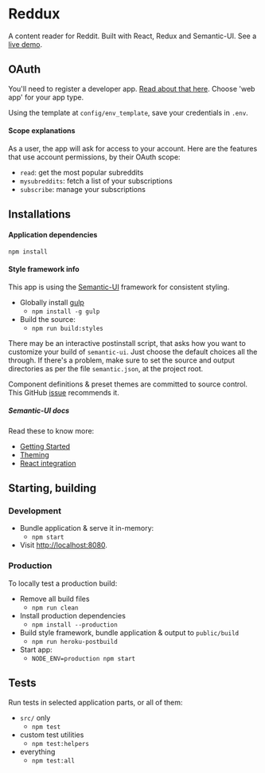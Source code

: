 # Reddux

A content reader for Reddit. Built with React, Redux and Semantic-UI.
See a [live demo](https://reddux.herokuapp.com/).

## OAuth

You'll need to register a developer app. [Read about that here](https://github.com/reddit/reddit/wiki/OAuth2#getting-started).
Choose 'web app' for your app type.

 Using the template at `config/env_template`, save your credentials in `.env`.

#### Scope explanations

As a user, the app will ask for access to your account.
Here are the features that use account permissions, by their OAuth scope:

* `read`: get the most popular subreddits
* `mysubreddits`: fetch a list of your subscriptions
* `subscribe`: manage your subscriptions

## Installations

#### Application dependencies

`npm install`

#### Style framework info

This app is using the [Semantic-UI](http://semantic-ui.com/) framework for
consistent styling.

* Globally install [gulp](https://github.com/gulpjs/gulp)
  * `npm install -g gulp`
* Build the source:
  * `npm run build:styles`

There may be an interactive postinstall script, that asks how you want to
customize your build of `semantic-ui`. Just choose the default choices all the
through. If there's a problem, make sure to set the source and output
directories as per the file `semantic.json`, at the project root.

Component definitions & preset themes are committed to source control.
This GitHub [issue](https://github.com/Semantic-Org/Semantic-UI/issues/3620)
recommends it.

##### Semantic-UI docs

Read these to know more:

* [Getting Started](http://semantic-ui.com/introduction/getting-started.html)
* [Theming](http://semantic-ui.com/usage/theming.html)
* [React integration](http://react.semantic-ui.com/)

## Starting, building

### Development

* Bundle application & serve it in-memory:
  * `npm start`
* Visit [http://localhost:8080](http://localhost:8080).

### Production

To locally test a production build:

* Remove all build files
  * `npm run clean`
* Install production dependencies
  * `npm install --production`
* Build style framework, bundle application & output to `public/build`
  * `npm run heroku-postbuild`
* Start app:
  * `NODE_ENV=production npm start`

## Tests

Run tests in selected application parts, or all of them:

* `src/` only
  * `npm test`
* custom test utilities
  * `npm test:helpers`
* everything
  * `npm test:all`
